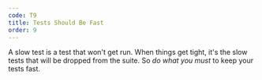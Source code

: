 ```yaml
---
code: T9
title: Tests Should Be Fast
order: 9
---
```

A slow test is a test that won't get run.
When things get tight, it's the slow tests that will be dropped from the suite.
So *do what you must* to keep your tests fast.
